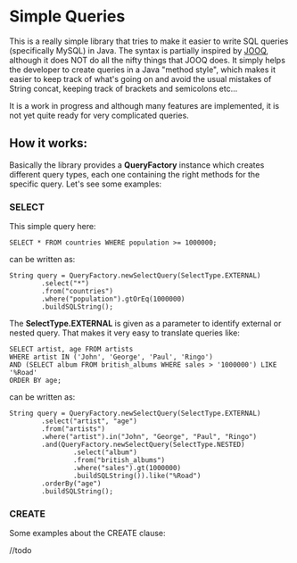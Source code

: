 # Simple Queries

This is a really simple library that tries to make it easier to write SQL queries (specifically MySQL) in Java.
The syntax is partially inspired by [JOOQ](http://jooq.org/), although it does NOT do all the nifty things that JOOQ does. It simply helps the developer to create queries in a Java "method style", which makes it easier to keep track of what's going on and avoid the usual mistakes of String concat, keeping track of brackets and semicolons etc...


It is a work in progress and although many features are implemented, it is not yet quite ready for very complicated queries.


## How it works:

Basically the library provides a __QueryFactory__ instance which creates different query types, each one containing the right methods for the specific query. Let's see some examples:


### SELECT

This simple query here:

    SELECT * FROM countries WHERE population >= 1000000;


can be written as:

    String query = QueryFactory.newSelectQuery(SelectType.EXTERNAL)
            .select("*")
            .from("countries")
            .where("population").gtOrEq(1000000)
            .buildSQLString();

The __SelectType.EXTERNAL__ is given as a parameter to identify external or nested query. That makes it very easy to translate queries like:

    SELECT artist, age FROM artists
    WHERE artist IN ('John', 'George', 'Paul', 'Ringo')
    AND (SELECT album FROM british_albums WHERE sales > '1000000') LIKE '%Road'
    ORDER BY age;

can be written as:

    String query = QueryFactory.newSelectQuery(SelectType.EXTERNAL)
            .select("artist", "age")
            .from("artists")
            .where("artist").in("John", "George", "Paul", "Ringo")
            .and(QueryFactory.newSelectQuery(SelectType.NESTED)
                    .select("album")
                    .from("british_albums")
                    .where("sales").gt(1000000)
                    .buildSQLString()).like("%Road")
            .orderBy("age")
            .buildSQLString();
            

### CREATE

Some examples about the CREATE clause:

//todo
